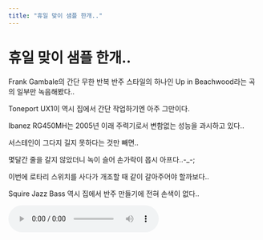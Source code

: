 ```yaml
---
title: "휴일 맞이 샘플 한개.."
---
```

# 휴일 맞이 샘플 한개..

Frank Gambale의 간단 무한 반복 반주 스타일의 하나인 Up in Beachwood라는 곡의 일부만 녹음해봤다..

Toneport UX1이 역시 집에서 간단 작업하기엔 아주 그만이다.

Ibanez RG450MH는 2005년 이래 주력기로서 변함없는 성능을 과시하고 있다..

서스테인이 그다지 길지 못하다는 것만 빼면..

몇달간 줄을 갈지 않았더니 녹이 슬어 손가락이 몹시 아프다..-_-;

이번에 로타리 스위치를 사다가 개조할 때 같이 갈아주어야 할까보다..

Squire Jazz Bass 역시 집에서 반주 만들기에 전혀 손색이 없다..


<audio src="/assets/images/ca78bbcc92377eaac94753fbc47b880d.mp3" controls preload></audio>



